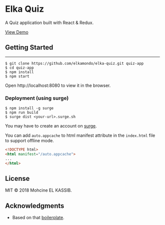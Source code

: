 # Elka Quiz
A Quiz application built with React & Redux.

[View Demo](https://elka-quiz.surge.sh)

## Getting Started
---

```shell
$ git clone https://github.com/elkamondo/elka-quiz.git quiz-app
$ cd quiz-app
$ npm install
$ npm start
```

Open http://localhost:8080 to view it in the browser.

### Deployment (using surge)

```shell
$ npm install -g surge
$ npm run build
$ surge dist <your-url>.surge.sh
```

You may have to create an account on [surge](https://surge.sh).

You can add `auto.appcache` to html manifest attribute
in the `index.html` file to support offline mode.
```html
<!DOCTYPE html>
<html manifest="/auto.appcache">
...
</html>
```

## License

MIT © 2018 Mohcine EL KASSIB.

## Acknowledgments

* Based on that [boilerplate](https://github.com/djizco/boilerplate-react).

